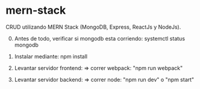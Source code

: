 # mern-stack
CRUD utilizando MERN Stack (MongoDB, Express, ReactJs y NodeJs).

0. Antes de todo, verificar si mongodb esta corriendo: 
  systemctl status mongodb

1. Instalar mediante: 
  npm install

2. Levantar servidor frontend:
  => correr webpack: "npm run webpack"

3. Levantar servidor backend:
  => correr node: "npm run dev" o "npm start"
